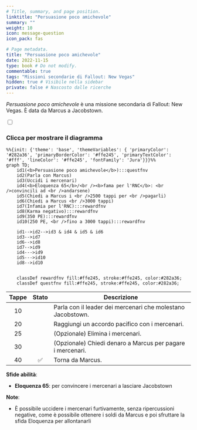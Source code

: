 ```yaml
---
# Title, summary, and page position.
linktitle: "Persuasione poco amichevole"
summary: ""
weight: 10
icon: message-question
icon_pack: fas

# Page metadata.
title: "Persuasione poco amichevole"
date: 2022-11-15
type: book # Do not modify.
commentable: true
tags: "Missioni secondarie di Fallout: New Vegas"
hidden: true # Visibile nella sidebar
private: false # Nascosto dalle ricerche
---
```


<div class="fnv">


*Persuasione poco amichevole* è una missione secondaria di Fallout: New Vegas. È data da Marcus a Jacobstown.


<section class="chart-collapse">
<input type="checkbox" name="collapse2" id="handle2">
<h3 class="handle">
<label for="handle2">Clicca per mostrare il diagramma</label>
</h3>
<div class="content">

```mermaid
%%{init: {'theme': 'base', 'themeVariables': { 'primaryColor': '#282a36', 'primaryBorderColor': '#ffe245', 'primaryTextColor': '#fff', 'lineColor': '#ffe245', 'fontFamily': 'Jura'}}}%%
graph TD;
    id1(<b>Persuasione poco amichevole</b>):::questfnv
    id2(Parla con Marcus)
    id3(Uccidi i mercenari)
    id4(<b>Eloquenza 65</b>/<br /><b>fama per l'RNC</b>: <br />convincili ad <br />andarsene)
    id5(Chiedi a Marcus i <br />2500 tappi per <br />pagarli)
    id6(Chiedi a Marcus <br />3000 tappi)
    id7(Infamia per l'RNC):::rewardfnv
    id8(Karma negativo):::rewardfnv
    id9(350 PE):::rewardfnv
    id10(250 PE, <br />fino a 3000 tappi):::rewardfnv

    id1-->id2-->id3 & id4 & id5 & id6
    id3-->id7
    id6-->id8
    id7-->id9 
    id4--->id9
    id5--->id10 
    id8-->id10
    
    
    classDef rewardfnv fill:#ffe245, stroke:#ffe245, color:#282a36;
    classDef questfnv fill:#ffe245, stroke:#ffe245, color:#282a36;
```

</div>
</section>

| Tappe |       Stato        | Descrizione |
|:-----:|:------------------:| ----------- |
|                           10                          |            | Parla con il leader dei mercenari che molestano Jacobstown.                                                                                                                 |
|                           20                          |            | Raggiungi un accordo pacifico con i mercenari.                                                                                                                              |
|                           25                          |            | (Opzionale) Elimina i mercenari.                                                                                                                                            |
|                           30                          |            | (Opzionale) Chiedi denaro a Marcus per pagare i mercenari.                                                                                                                  |
|                           40                          | :white_check_mark: | Torna da Marcus.                                                                                                                                                            |



**Sfide abilità**:
- **Eloquenza 65**: per convincere i mercenari a lasciare Jacobstown



**Note**:
- È possibile uccidere i mercenari furtivamente, senza ripercussioni negative, come è possibile ottenere i soldi da Marcus e poi sfruttare la sfida Eloquenza per allontanarli 


</div>



